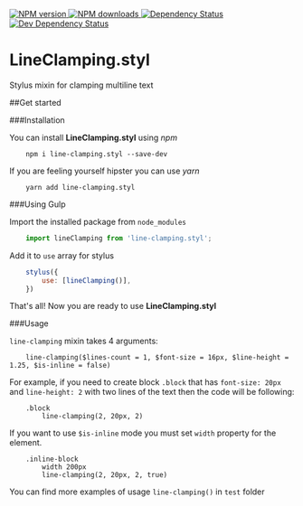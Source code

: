 [![NPM version](https://img.shields.io/npm/v/line-clamping.styl.svg) ](https://npmjs.org/package/line-clamping.styl "View this project on NPM") [ ![NPM downloads](https://img.shields.io/npm/dm/line-clamping.styl.svg) ](https://npmjs.org/package/line-clamping.styl "View this project on NPM") [ ![Dependency Status](https://img.shields.io/david/zinoroman/LineClamping.styl.svg) ](https://david-dm.org/zinoroman/LineClamping.styl "View the status of this project's dependencies on DavidDM") [ ![Dev Dependency Status](https://img.shields.io/david/dev/zinoroman/LineClamping.styl.svg)](https://david-dm.org/zinoroman/LineClamping.styl#info=devDependencies "View the status of this project's development dependencies on DavidDM")

# LineClamping.styl
Stylus mixin for clamping multiline text

##Get started

###Installation

You can install **LineClamping.styl** using *npm*

```
    npm i line-clamping.styl --save-dev
```

If you are feeling yourself hipster you can use *yarn*

```
    yarn add line-clamping.styl
```

###Using Gulp

Import the installed package from `node_modules`

```javascript
    import lineClamping from 'line-clamping.styl';
```

Add it to `use` array for stylus

```javascript
    stylus({
        use: [lineClamping()],
    })
```

That's all! Now you are ready to use **LineClamping.styl**

###Usage

`line-clamping` mixin takes 4 arguments:

```stylus
    line-clamping($lines-count = 1, $font-size = 16px, $line-height = 1.25, $is-inline = false)
```

For example, if you need to create block `.block` that has `font-size: 20px` and `line-height: 2` with two lines of the text then the code will be following:

```stylus
    .block
        line-clamping(2, 20px, 2)
```

If you want to use `$is-inline` mode you must set `width` property for the element.

```stylus
    .inline-block
        width 200px
        line-clamping(2, 20px, 2, true)
```

You can find more examples of usage `line-clamping()` in `test` folder

